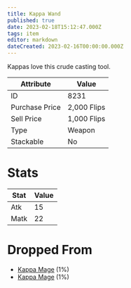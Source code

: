 ```yaml
---
title: Kappa Wand
published: true
date: 2023-02-18T15:12:47.000Z
tags: item
editor: markdown
dateCreated: 2023-02-16T00:00:00.000Z
---
```


Kappas love this crude casting tool.

|Attribute|Value|
|-|-|
|ID|8231|
|Purchase Price|2,000 Flips|
|Sell Price|1,000 Flips|
|Type|Weapon|
|Stackable|No|

# Stats
|Stat|Value|
|-|-|
|Atk|15|
|Matk|22|

# Dropped From
 * [Kappa Mage](monsters/kappa-mage.md) (1%)
 * [Kappa Mage](monsters/kappa-mage.md) (1%)
